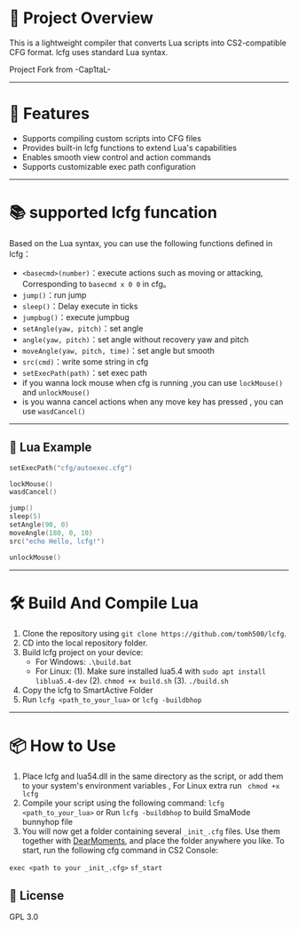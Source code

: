 # 🎯 Project Overview

This is a lightweight compiler that converts Lua scripts into CS2-compatible CFG format.
lcfg uses standard Lua syntax.

Project Fork from -Cap1taL-


---

# 🚀 Features
* Supports compiling custom scripts into CFG files
* Provides built-in lcfg functions to extend Lua's capabilities
* Enables smooth view control and action commands
* Supports customizable exec path configuration

---



# 📚 supported lcfg funcation

Based on the Lua syntax, you can use the following functions defined in lcfg：

* `<basecmd>(number)`：execute actions such as moving or attacking,  Corresponding to `basecmd x 0 0` in cfg。
* `jump()`：run jump
* `sleep()`：Delay execute in ticks
* `jumpbug()`：execute jumpbug
* `setAngle(yaw, pitch)`：set angle
* `angle(yaw, pitch)`：set angle without recovery yaw and pitch
* `moveAngle(yaw, pitch, time)`：set angle but smooth
* `src(cmd)`：write some string in cfg
* `setExecPath(path)`：set exec path
* if you wanna lock mouse when cfg is running ,you can use `lockMouse()` and `unlockMouse()`
* is you wanna cancel actions when any move key has pressed , you can use `wasdCancel()`

---

## 📄 Lua Example

```lua
setExecPath("cfg/autoexec.cfg")

lockMouse()
wasdCancel()

jump()
sleep(5)
setAngle(90, 0)
moveAngle(180, 0, 10)
src("echo Hello, lcfg!")

unlockMouse()
```

---

# 🛠️ Build And Compile Lua


1. Clone the repository using `git clone https://github.com/tomh500/lcfg`. 
2. CD into the local repository folder.
3. Build lcfg project on your device:
    - For Windows: `.\build.bat`
    - For Linux: 
      (1). Make sure installed lua5.4 with `sudo apt install liblua5.4-dev`
      (2). `chmod +x build.sh`
      (3). `./build.sh`
4. Copy the lcfg to SmartActive Folder
5. Run ```lcfg <path_to_your_lua>``` or ```lcfg -buildbhop```

---

# 📦 How to Use

1. Place lcfg and lua54.dll in the same directory as the script, or add them to your system's environment variables , For Linux extra run ``` chmod +x lcfg```
2. Compile your script using the following command: ```lcfg <path_to_your_lua>``` or Run ```lcfg -buildbhop``` to build SmaMode bunnyhop file
3. You will now get a folder containing several ```_init_.cfg``` files. Use them together with <a href="https://github.com/tomh500/MoClient">DearMoments</a>, and place the folder anywhere you like. To start, run the following cfg command in CS2 Console:

```exec <path to your _init_.cfg>```
```sf_start```

## 📜 License

GPL 3.0

